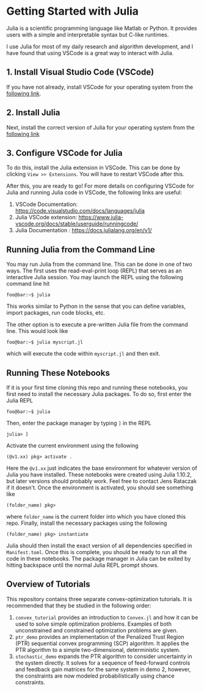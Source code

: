# Getting Started with Julia

Julia is a scientific programming language like Matlab or Python. It provides users with a simple and interpretable syntax but C-like runtimes. 

I use Julia for most of my daily research and algorithm development, and I have found that using VSCode is a great way to interact with Julia.

## 1. Install Visual Studio Code (VSCode)
If you have not already, install VSCode for your operating system from the [following link](https://code.visualstudio.com/download). 

## 2. Install Julia
Next, install the correct version of Julia for your operating system from the [following link]( https://julialang.org/downloads)

## 3. Configure VSCode for Julia
To do this, install the Julia extension in VSCode. This can be done by clicking `View >> Extensions`. You will have to restart VSCode after this.

After this, you are ready to go! For more details on configuring VSCode for Julia and running Julia code in VSCode, the following links are useful:

1. VSCode Documentation: https://code.visualstudio.com/docs/languages/julia
2. Julia VSCode extension: https://www.julia-vscode.org/docs/stable/userguide/runningcode/
3. Julia Documentation : https://docs.julialang.org/en/v1/

## Running Julia from the Command Line
You may run Julia from the command line. This can be done in one of two ways. The first uses the read-eval-print loop (REPL) that serves as an interactive Julia session. You may launch the REPL using the following command line hit 
```console
foo@bar:~$ julia
``` 
This works similar to Python in the sense that you can define variables, import packages, run code blocks, etc.

The other option is to execute a pre-written Julia file from the command line. This would look like 
```console
foo@bar:~$ julia myscript.jl
``` 
which will execute the code within `myscript.jl` and then exit. 

## Running These Notebooks
If it is your first time cloning this repo and running these notebooks, you first need to install the necessary Julia packages. To do so, first enter the Julia REPL
```console
foo@bar:~$ julia
``` 
Then, enter the package manager by typing `]` in the REPL
```console
julia> ] 
``` 
Activate the current environment using the following 
```console
(@v1.xx) pkg> activate .
``` 
Here the `@v1.xx` just indicates the base environment for whatever version of Julia you have installed. These notebooks were created using Julia 1.10.2, but later versions should probably work. Feel free to contact Jens Rataczak if it doesn't. Once the environment is activated, you should see something like
```console
(folder_name) pkg> 
``` 
where `folder_name` is the current folder into which you have cloned this repo. Finally, install the necessary packages using the following 
```console
(folder_name) pkg> instantiate
``` 
Julia should then install the exact version of all dependencies specified in `Manifest.toml`. Once this is complete, you should be ready to run all the code in these notebooks. The package manager in Julia can be exited by hitting backspace until the normal Julia REPL prompt shows.

## Overview of Tutorials
This repository contains three separate convex-optimization tutorials. It is recommended that they be studied in the following order:

1. `convex_tutorial` provides an introduction to `Convex.jl` and how it can be used to solve simple optimization problems. Examples of both unconstrained and constrained optimization problems are given.
2. `ptr_demo` provides an implementation of the Penalized Trust Region (PTR) sequential convex programming (SCP) algorithm. It applies the PTR algorithm to a simple two-dimensional, deterministic system.
3. `stochastic_demo` expands the PTR algorithm to consider uncertainty in the system directly. It solves for a sequence of feed-forward controls and feedback gain matrices for the same system in demo 2, however, the constraints are now modeled probabilistically using chance constraints.
